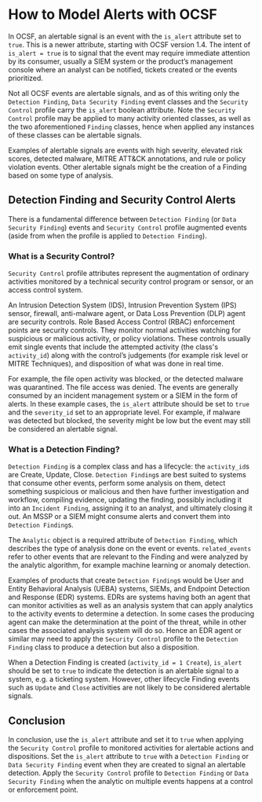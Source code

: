 # How to Model Alerts with OCSF

In OCSF, an alertable signal is an event with the `is_alert` attribute set to `true`.  This is a newer attribute, starting with OCSF version 1.4.  The intent of `is_alert = true` is to signal that the event may require immediate attention by its consumer, usually a SIEM system or the product’s management console where an analyst can be notified, tickets created or the events prioritized.

Not all OCSF events are alertable signals, and as of this writing only the `Detection Finding`, `Data Security Finding` event classes and the `Security Control` profile carry the `is_alert` boolean attribute.  Note the `Security Control` profile may be applied to many activity oriented classes, as well as the two aforementioned `Finding` classes, hence when applied any instances of these classes can be alertable signals.

Examples of alertable signals are events with high severity, elevated risk scores, detected malware, MITRE ATT&CK annotations, and rule or policy violation events.  Other alertable signals might be the creation of a Finding based on some type of analysis.

## Detection Finding and Security Control Alerts

There is a fundamental difference between `Detection Finding` (or `Data Security Finding`) events and `Security Control` profile augmented events (aside from when the profile is applied to `Detection Finding`).  

### What is a Security Control?

`Security Control` profile attributes represent the augmentation of ordinary activities monitored by a technical security control program or sensor, or an access control system. 

An Intrusion Detection System (IDS), Intrusion Prevention System (IPS) sensor, firewall, anti-malware agent, or Data Loss Prevention (DLP) agent are security controls.  Role Based Access Control (RBAC) enforcement points are security controls. They monitor normal activities watching for suspicious or malicious activity, or policy violations. These controls usually emit single events that include the attempted activity (the class's `activity_id`) along with the control’s judgements (for example risk level or MITRE Techniques), and disposition of what was done in real time.  

For example, the file open activity was blocked, or the detected malware was quarantined. The file access was denied. The events are generally consumed by an incident management system or a SIEM in the form of alerts. In these example cases, the `is_alert` attribute should be set to `true` and the `severity_id` set to an appropriate level.  For example, if malware was detected but blocked, the severity might be low but the event may still be considered an alertable signal.

### What is a Detection Finding?

`Detection Finding` is a complex class and has a lifecycle: the `activity_id`s are Create, Update, Close. `Detection Finding`s are best suited to systems that consume other events, perform some analysis on them, detect something suspicious or malicious and then have further investigation and workflow, compiling evidence, updating the finding, possibly including it into an `Incident Finding`, assigning it to an analyst, and ultimately closing it out. An MSSP or a SIEM might consume alerts and convert them into `Detection Finding`s. 

The `Analytic` object is a required attribute of `Detection Finding`, which describes the type of analysis done on the event or events. `related_events` refer to other events that are relevant to the Finding and were analyzed by the analytic algorithm, for example machine learning or anomaly detection.  

Examples of products that create `Detection Finding`s would be User and Entity Behavioral Analysis (UEBA) systems, SIEMs, and Endpoint Detection and Response (EDR) systems. EDRs are systems having both an agent that can monitor activities as well as an analysis system that can apply analytics to the activity events to determine a detection. In some cases the producing agent can make the determination at the point of the threat, while in other cases the associated analysis system will do so.  Hence an EDR agent or similar may need to apply the `Security Control` profile to the `Detection Finding` class to produce a detection but also a disposition.

When a Detection Finding is created (`activity_id = 1 Create`), `is_alert` should be set to `true` to indicate the detection is an alertable signal to a system, e.g. a ticketing system.  However, other lifecycle Finding events such as `Update` and `Close` activities are not likely to be considered alertable signals.

## Conclusion
In conclusion, use the `is_alert` attribute and set it to `true` when applying the `Security Control` profile to monitored activities for alertable actions and dispositions.  Set the `is_alert` attribute to `true` with a `Detection Finding` or `Data Security Finding` event when they are created to signal an alertable detection. Apply the `Security Control` profile to `Detection Finding` or `Data Security Finding` when the analytic on multiple events happens at a control or enforcement point.